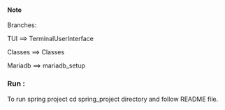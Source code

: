 #### Note

Branches:

TUI ==> TerminalUserInterface

Classes ==> Classes

Mariadb ==> mariadb_setup


### Run :
 To run spring project cd spring_project directory and follow README file.

